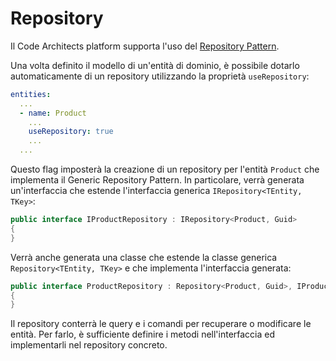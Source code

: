 # Repository

Il Code Architects platform supporta l'uso del [Repository Pattern](https://martinfowler.com/eaaCatalog/repository.html).

Una volta definito il modello di un'entità di dominio, è possibile dotarlo automaticamente di un repository utilizzando la proprietà `useRepository`:

```yaml
entities:
  ...
  - name: Product
    ...
    useRepository: true
    ...
  ...
```

Questo flag imposterà la creazione di un repository per l'entità `Product` che implementa il Generic Repository Pattern. In particolare, verrà generata un'interfaccia che estende l'interfaccia generica `IRepository<TEntity, TKey>`:

```c#
public interface IProductRepository : IRepository<Product, Guid>
{
}
```

Verrà anche generata una classe che estende la classe generica `Repository<TEntity, TKey>` e che implementa l'interfaccia generata:

```c#
public interface ProductRepository : Repository<Product, Guid>, IProductRepository
{
}
```

Il repository conterrà le query e i comandi per recuperare o modificare le entità. Per farlo, è sufficiente definire i metodi nell'interfaccia ed implementarli nel repository concreto.
